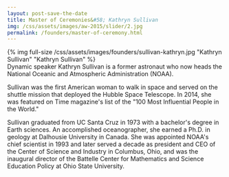```yaml
---
layout: post-save-the-date
title: Master of Ceremonies&#58; Kathryn Sullivan
img: /css/assets/images/aw-2015/slider/2.jpg
permalink: /founders/master-of-ceremony.html
---
```


<div class="caption">
{% img full-size /css/assets/images/founders/sullivan-kathryn.jpg "Kathryn Sullivan" "Kathryn Sullivan" %}
</div>Dynamic speaker Kathryn Sullivan is a former astronaut who now heads the National Oceanic and Atmospheric Administration (NOAA).

Sullivan was the first American woman to walk in space and served on the shuttle mission that deployed the Hubble Space Telescope. In 2014, she was featured on Time magazine's list of the "100 Most Influential People in the World."

Sullivan graduated from UC Santa Cruz in 1973 with a bachelor's degree in Earth sciences. An accomplished oceanographer, she earned a Ph.D. in geology at Dalhousie University in Canada. She was appointed NOAA's chief scientist in 1993 and later served a decade as president and CEO of the Center of Science and Industry in Columbus, Ohio, and was the inaugural director of the Battelle Center for Mathematics and Science Education Policy at Ohio State University.